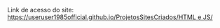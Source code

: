 Link de acesso do site: [https://useruser1985official.github.io/ProjetosSitesCriados/HTML e JS/](https://useruser1985official.github.io/ProjetosSitesCriados/HTML%20e%20JS/)

